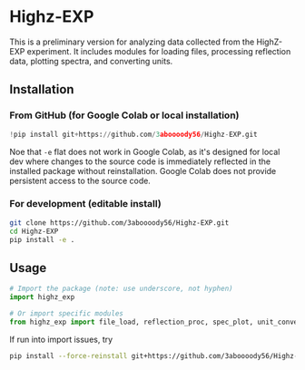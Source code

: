 # Highz-EXP
This is a preliminary version for analyzing data collected from the HighZ-EXP experiment. It includes modules for loading files, processing reflection data, plotting spectra, and converting units.

## Installation

### From GitHub (for Google Colab or local installation)

```python
!pip install git+https://github.com/3aboooody56/Highz-EXP.git
```
Noe that `-e` flat does not work in Google Colab, as it's designed for local dev where changes to the source code is immediately reflected in the installed package without reinstallation. Google Colab does not provide persistent access to the source code.

### For development (editable install)

```bash
git clone https://github.com/3aboooody56/Highz-EXP.git
cd Highz-EXP
pip install -e .
```

## Usage

```python
# Import the package (note: use underscore, not hyphen)
import highz_exp

# Or import specific modules
from highz_exp import file_load, reflection_proc, spec_plot, unit_convert
```

If run into import issues, try 
```bash
pip install --force-reinstall git+https://github.com/3aboooody56/Highz-EXP.git#egg=highz-exp
```